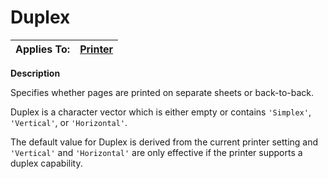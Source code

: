 




<h1 class="heading"><span class="name">Duplex</span></h1>

| Applies To: | [Printer](../a-z/printer.md) |
| --- | ---  |


**Description**


Specifies whether pages are printed on separate sheets or back-to-back.


Duplex is a character vector which is either empty or contains `'Simplex'`, `'Vertical'`, or `'Horizontal'`.


The default value for Duplex is derived from the current printer setting and `'Vertical'` and `'Horizontal'` are only effective if the printer supports a duplex capability.



